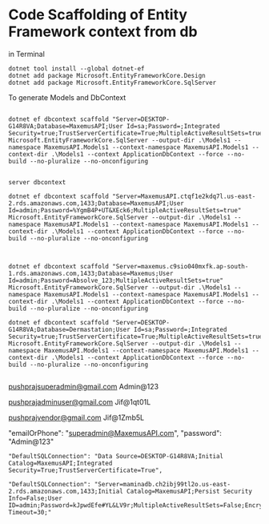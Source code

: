 # Code Scaffolding of Entity Framework context from db
in Terminal
```
dotnet tool install --global dotnet-ef
dotnet add package Microsoft.EntityFrameworkCore.Design
dotnet add package Microsoft.EntityFrameworkCore.SqlServer
```
To generate Models and DbContext
```

dotnet ef dbcontext scaffold "Server=DESKTOP-G14R8VA;Database=MaxemusAPI;User Id=sa;Password=;Integrated Security=true;TrustServerCertificate=True;MultipleActiveResultSets=true" Microsoft.EntityFrameworkCore.SqlServer --output-dir .\Models1 --namespace MaxemusAPI.Models1 --context-namespace MaxemusAPI.Models1 --context-dir .\Models1 --context ApplicationDbContext --force --no-build --no-pluralize --no-onconfiguring


server dbcontext

dotnet ef dbcontext scaffold "Server=MaxemusAPI.ctqf1e2kdq7l.us-east-2.rds.amazonaws.com,1433;Database=MaxemusAPI;User Id=admin;Password=%YgmB4P+UT&XEck6;MultipleActiveResultSets=true" Microsoft.EntityFrameworkCore.SqlServer --output-dir .\Models1 --namespace MaxemusAPI.Models1 --context-namespace MaxemusAPI.Models1 --context-dir .\Models1 --context ApplicationDbContext --force --no-build --no-pluralize --no-onconfiguring



dotnet ef dbcontext scaffold "Server=maxemus.c9sio040mxfk.ap-south-1.rds.amazonaws.com,1433;Database=Maxemus;User Id=admin;Password=Absolve_123;MultipleActiveResultSets=true" Microsoft.EntityFrameworkCore.SqlServer --output-dir .\Models1 --namespace MaxemusAPI.Models1 --context-namespace MaxemusAPI.Models1 --context-dir .\Models1 --context ApplicationDbContext --force --no-build --no-pluralize --no-onconfiguring

dotnet ef dbcontext scaffold "Server=DESKTOP-G14R8VA;Database=Dermastation;User Id=sa;Password=;Integrated Security=true;TrustServerCertificate=True;MultipleActiveResultSets=true" Microsoft.EntityFrameworkCore.SqlServer --output-dir .\Models1 --namespace MaxemusAPI.Models1 --context-namespace MaxemusAPI.Models1 --context-dir .\Models1 --context ApplicationDbContext --force --no-build --no-pluralize --no-onconfiguring


```
pushprajsuperadmin@gmail.com
Admin@123

pushprajadminuser@gmail.com
Jif@1qt01L

pushprajvendor@gmail.com
Jif@1Zmb5L

"emailOrPhone": "superadmin@MaxemusAPI.com",
"password": "Admin@123"



    "DefaultSQLConnection": "Data Source=DESKTOP-G14R8VA;Initial Catalog=MaxemusAPI;Integrated Security=True;TrustServerCertificate=True",

    "DefaultSQLConnection": "Server=maminadb.ch2ibj99tl2o.us-east-2.rds.amazonaws.com,1433;Initial Catalog=MaxemusAPI;Persist Security Info=False;User ID=admin;Password=kJpwdEfe#YL&LV9r;MultipleActiveResultSets=False;Encrypt=True;TrustServerCertificate=True;Connection Timeout=30;"
